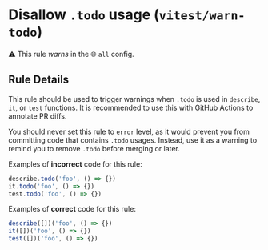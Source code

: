 # Disallow `.todo` usage (`vitest/warn-todo`)

⚠️ This rule _warns_ in the 🌐 `all` config.

<!-- end auto-generated rule header -->

## Rule Details

This rule should be used to trigger warnings when `.todo` is used in `describe`, `it`, or `test` functions. It is recommended to use this with GitHub Actions to annotate PR diffs.

You should never set this rule to `error` level, as it would prevent you from committing code that contains `.todo` usages. Instead, use it as a warning to remind you to remove `.todo` before merging or later.

Examples of **incorrect** code for this rule:

```js
describe.todo('foo', () => {})
it.todo('foo', () => {})
test.todo('foo', () => {})
```

Examples of **correct** code for this rule:

```js
describe([])('foo', () => {})
it([])('foo', () => {})
test([])('foo', () => {})
```
